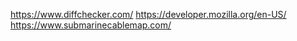 https://www.diffchecker.com/
https://developer.mozilla.org/en-US/
https://www.submarinecablemap.com/
